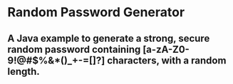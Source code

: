 # Random Password Generator

## A Java example to generate a strong, secure random password containing [a-zA-Z0-9!@#$%&*()_+-=[]?] characters, with a random length.
